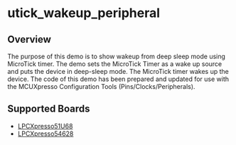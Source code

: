 # utick_wakeup_peripheral

## Overview
The purpose of this demo is to show wakeup from deep sleep mode using MicroTick timer.
The demo sets the MicroTick Timer as a wake up source and puts the device in deep-sleep mode. 
The MicroTick timer wakes up the device. 
The code of this demo has been prepared and updated for use with the MCUXpresso Configuration Tools (Pins/Clocks/Peripherals).

## Supported Boards
- [LPCXpresso51U68](../../../_boards/lpcxpresso51u68/demo_apps/utick_wakeup_peripheral/example_board_readme.md)
- [LPCXpresso54628](../../../_boards/lpcxpresso54628/demo_apps/utick_wakeup_peripheral/example_board_readme.md)
